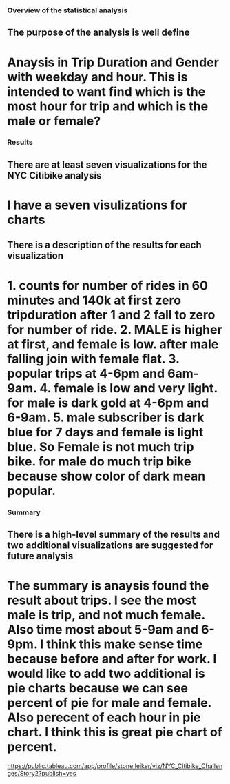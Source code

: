 ### Overview of the statistical analysis

## The purpose of the analysis is well define

# Anaysis in Trip Duration and Gender with weekday and hour. This is intended to want find which is the most hour for trip and which is the male or female?

### Results

## There are at least seven visualizations for the NYC Citibike analysis

# I have a seven visulizations for charts

## There is a description of the results for each visualization

# 1. counts for number of rides in 60 minutes and 140k at first zero tripduration after 1 and 2 fall to zero for number of ride. 2. MALE is higher at first, and female is low. after male falling join with female flat. 3. popular trips at 4-6pm and 6am-9am. 4. female is low and very light. for male is dark gold at 4-6pm and 6-9am. 5. male subscriber is dark blue for 7 days and female is light blue. So Female is not much trip bike. for male do much trip bike because show color of dark mean popular.

### Summary

## There is a high-level summary of the results and two additional visualizations are suggested for future analysis

# The summary is anaysis found the result about trips. I see the most male is trip, and not much female. Also time most about 5-9am and 6-9pm. I think this make sense time because before and after for work. I would like to add two additional is pie charts because we can see percent of pie for male and female. Also perecent of each hour in pie chart. I think this is great pie chart of percent.

https://public.tableau.com/app/profile/stone.leiker/viz/NYC_Citibike_Challenges/Story2?publish=yes
